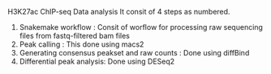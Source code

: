 H3K27ac ChIP-seq Data analysis
 It consit of 4 steps as numbered.

 1. Snakemake workflow : Consit of worflow for processing raw sequencing files from fastq-filtered bam files
 2. Peak calling : This done using macs2
 3. Generating consensus peakset and raw counts : Done using diffBind
 4. Differential peak analysis: Done using DESeq2
